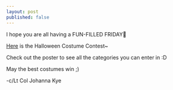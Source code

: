 ```yaml
---
layout: post
published: false
---
```

I hope you are all having a FUN-FILLED FRIDAY🎊

[Here](https://drive.google.com/file/d/1w-lFzxjzC_mtzM9pzng6nrhYz7kvE40L/view?usp=sharing) is the Halloween Costume Contest~

Check out the poster to see all the categories you can enter in :D

May the best costumes win ;)

-c/Lt Col Johanna Kye